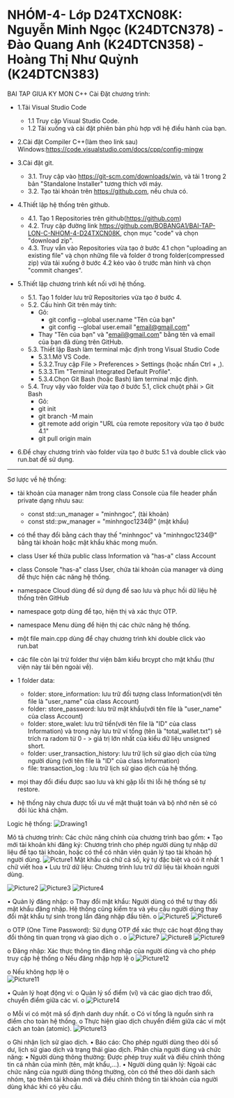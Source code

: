 # NHÓM-4- Lớp D24TXCN08K: Nguyễn Minh Ngọc (K24DTCN378) - Đào Quang Anh (K24DTCN358) -  Hoàng Thị Như Quỳnh (K24DTCN383)
BAI TAP GIUA KY MON C++
Cài Đặt chương trình:

- 1.Tải Visual Studio Code
  - 1.1 Truy cập Visual Studio Code.
  - 1.2 Tải xuống và cài đặt phiên bản phù hợp với hệ điều hành của bạn.

- 2.Cài đặt Compiler C++(làm theo link sau) Windows:https://code.visualstudio.com/docs/cpp/config-mingw

- 3.Cài đặt git.
  - 3.1. Truy cập vào https://git-scm.com/downloads/win, và tải 1 trong 2 bản "Standalone Installer" tương thích với máy.
  - 3.2. Tạo tài khoản trên https://github.com, nếu chưa có.

- 4.Thiết lập hệ thống trên github.
  - 4.1. Tạo 1 Repositories trên github(https://github.com)
  - 4.2. Truy cập đường link https://github.com/BOBANGA1/BAI-TAP-LON-C-NHOM-4-D24TXCN08K, chọn mục "code" và chọn "download zip".
  - 4.3. Truy vẫn vào Repositories vừa tạo ở bước 4.1 chọn "uploading an existing file" và chọn những file và folder ở trong folder(compressed zip) vừa tải xuống ở bước 4.2 kéo vào ô trước màn hình và chọn "commit changes".

- 5.Thiết lập chương trình kết nối với hệ thống.
  - 5.1. Tạo 1 folder lưu trữ Repositories vừa tạo ở bước 4.
  - 5.2. Cấu hình Git trên máy tính:
    - Gõ:
      - git config --global user.name "Tên của bạn"
      - git config --global user.email "email@gmail.com"
    - Thay "Tên của bạn" và "email@gmail.com" bằng tên và email của bạn đã dùng trên GitHub.
  - 5.3. Thiết lập Bash làm terminal mặc định trong Visual Studio Code
      - 5.3.1.Mở VS Code.
      - 5.3.2.Truy cập File > Preferences > Settings (hoặc nhấn Ctrl + ,).  
      - 5.3.3.Tìm "Terminal Integrated Default Profile".
      - 5.3.4.Chọn Git Bash (hoặc Bash) làm terminal mặc định.
   - 5.4. Truy vậy vào folder vừa tạo ở bước 5.1, click chuột phải > Git Bash
      - Gõ:
       - git init
       - git branch -M main
       - git remote add origin "URL của remote repository vừa tạo ở bước 4.1"
       - git pull origin main

- 6.Để chạy chương trình vào folder vừa tạo ở bước 5.1 và double click vào run.bat để sử dụng.

-----------------------------------------------------------------------------------------------------------------------------------------------------------

Sơ lược về hệ thống:
- tài khoản của manager năm trong class Console của file header phần private dạng nhưu sau:
	- const std::un_manager = "minhngoc", (tài khoản)
	- const std::pw_manager = "minhngoc1234@" (mật khẩu)
- có thể thay đổi bằng cách thay thế "minhngoc" và "minhngoc1234@" bằng tài khoản hoặc mật khẩu khác mong muốn.

- class User kế thừa public class Information và "has-a" class Account
- class Console "has-a" class User, chứa tài khoản của manager và dùng để thực hiện các năng hệ thống.
- namespace Cloud dùng để sử dụng để sao lưu và phục hồi dữ liệu hệ thống trên GitHub
- namespace gotp dùng để tạo, hiện thị và xác thực OTP.
- namespace Menu dùng để hiện thị các chức năng hệ thống.
- một file main.cpp dùng để chạy chương trình khi double click vào run.bat
- các file còn lại trừ folder thư viện băm kiểu brcypt cho mật khẩu (thư viện này tải bên ngoài về).
- 1 folder data:
	- folder: store_information: lưu trữ đối tượng class Information(với tên file là "user_name" của class Account)
	- folder: store_password: lưu trữ mật khẩu(với tên file là "user_name" của class Account)
	- folder: store_walet: lưu trữ tiền(với tên file là "ID" của class Information) và trong này lưu trữ ví tổng (tên là "total_wallet.txt") sẽ trích ra radom từ 0 - > giá trị lớn nhất 	của kiểu dữ liệu unsigned short.
	- folder: user_transaction_history: lưu trữ lịch sử giao dịch của từng người dùng (với tên file là "ID" của class Information)
	- file: transaction_log : lưu trữ lịch sử giao dịch của hệ thống.
- mọi thay đổi điều được sao lưu và khi gặp lỗi thì lỗi hệ thống sẽ tự restore.
- hệ thống này chưa được tối ưu về mặt thuật toán và bộ nhớ nên sẽ có đôi lúc khá chậm.

Logic hệ thống: 
![Drawing1](https://github.com/user-attachments/assets/7b1797b9-9872-4b74-958a-8d1229292b39)

Mô tả chương trình:
Các chức năng chính của chương trình bao gồm:
•	Tạo mới tài khoản khi đăng ký: Chương trình cho phép người dùng tự nhập dữ liệu để tạo tài khoản, hoặc có thể có nhân viên quản lý tạo tài khoản hộ người dùng. 
 ![Picture1](https://github.com/user-attachments/assets/35cec559-e47c-49c1-85d2-826110f514b6)
Mật khẩu cả chữ  cả số, ký tự đặc biệt và có ít nhất 1 chữ viết hoa
•	Lưu trữ dữ liệu: Chương trình lưu trữ dữ liệu tài khoản người dùng. 
	

 ![Picture2](https://github.com/user-attachments/assets/d57d7e9e-66f9-4de9-a7a7-7ec92145f6aa)
![Picture3](https://github.com/user-attachments/assets/1f6b88e7-19e0-4292-85f2-8fb5d082c2a4)
![Picture4](https://github.com/user-attachments/assets/8921583a-0177-48b4-828d-fc8353ae7e71)

 
 
•	Quản lý đăng nhập:
o	Thay đổi mật khẩu: Người dùng có thể tự thay đổi mật khẩu đăng nhập. Hệ thống cũng kiểm tra và yêu cầu người dùng thay đổi mật khẩu tự sinh trong lần đăng nhập đầu tiên. 
o	![Picture5](https://github.com/user-attachments/assets/d33e597e-079b-4b58-9b82-beb3959ecfc1)
![Picture6](https://github.com/user-attachments/assets/08b319e8-ffb2-4235-9ca9-ad965506107a)
   
o	OTP (One Time Password): Sử dụng OTP để xác thực các hoạt động thay đổi thông tin quan trọng và giao dịch
o	. 
o	 ![Picture7](https://github.com/user-attachments/assets/8415751e-e604-40f8-9935-37934657f91f)
![Picture8](https://github.com/user-attachments/assets/9ac2d3a4-d77e-479a-86c4-b5931092a4fa)
![Picture9](https://github.com/user-attachments/assets/6c68d091-00ad-4cc4-912a-38f98bcb6fa0)

o	Đăng nhập: Xác thực thông tin đăng nhập của người dùng và cho phép truy cập hệ thống 
o	Nếu đăng nhập hợp lệ 
o	![Picture12](https://github.com/user-attachments/assets/767e4a08-65ce-4299-ace1-3fb31d8310f9)

o	Nếu không hợp lệ
o	
![Picture11](https://github.com/user-attachments/assets/5e9c6351-04f2-4c04-8c19-5746aac1de07)

•	Quản lý hoạt động ví:
o	Quản lý số điểm (ví) và các giao dịch trao đổi, chuyển điểm giữa các ví. 
o	![Picture14](https://github.com/user-attachments/assets/05871379-7269-4940-aa63-d1b1ab3b64b7)

o	Mỗi ví có một mã số định danh duy nhất. 
o	Có ví tổng là nguồn sinh ra điểm cho toàn hệ thống. 
o	Thực hiện giao dịch chuyển điểm giữa các ví một cách an toàn (atomic). 
![Picture13](https://github.com/user-attachments/assets/2e932f55-1734-4327-b1b2-098704228b96)

o	Ghi nhận lịch sử giao dịch. 
•	Báo cáo: Cho phép người dùng theo dõi số dư, lịch sử giao dịch và trạng thái giao dịch. 
Phân chia người dùng và chức năng:
•	Người dùng thông thường: Được phép truy xuất và điều chỉnh thông tin cá nhân của mình (tên, mật khẩu,...). 
•	Người dùng quản lý: Ngoài các chức năng của người dùng thông thường, còn có thể theo dõi danh sách nhóm, tạo thêm tài khoản mới và điều chỉnh thông tin tài khoản của người dùng khác khi có yêu cầu.





